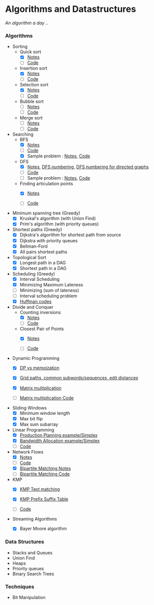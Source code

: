 # Algorithms and Datastructures
_An algorithm a day .._  


### Algorithms 

* Sorting
  - Quick sort
    - [x] [Notes](Algorithms/Sorting/Quick_sort.pdf)
    - [ ] [Code](Algorithms/Sorting/Quick_sort.py)  
  - Insertion sort  
    - [x] [Notes](Algorithms/Sorting/Insertion_sort.pdf)  
    - [ ] [Code](Algorithms/Sorting/Insertion_sort.py)    
  - Selection sort  
    - [x] [Notes](Algorithms/Sorting/Selection_sort.pdf)  
    - [ ] [Code](Algorithms/Sorting/Selection_sort.py)    
  - Bubble sort
    - [ ] [Notes](Algorithms/Sorting/Bubble_sort.pdf)  
    - [ ] [Code](Algorithms/Sorting/Bubble_sort.py)      
  - Merge sort
    - [ ] [Notes](Algorithms/Sorting/Merge_sort.pdf)  
    - [ ] [Code](Algorithms/Sorting/Merge_sort.py)
 
* Searching
  - BFS 
    - [x] [Notes](Algorithms/BFS/BFS.pdf)  
    - [ ] [Code](Algorithms/BFS/BFS.py)
    - [x] Sample problem : [Notes](Algorithms/BFS/BFS_problem.pdf), [Code](Algorithms/BFS/BFS_problem.py)
  - DFS  
    - [x] [Notes](Algorithms/DFS/DFS.pdf), [DFS numbering](Algorithms/DFS/DFS_numbering.pdf), [DFS numbering for directed graphs](Algorithms/DFS/DFS_numbering_for_directed_graphs.pdf)  
    - [ ] [Code](Algorithms/DFS/DFS.py)
    - [ ] Sample problem : [Notes](Algorithms/DFS/DFS_problem.pdf), [Code](Algorithms/DFS/DFS_problem.py)
  - Finding articulation points
    - [x] [Notes](Algorithms/ArticulationPoints/Articulation_points.pdf)  
    - [ ] [Code](Algorithms/ArticulationPoints/Articulation_points.py)


* Minimum spanning tree (Greedy)
    - [x] Kruskal's algorithm (with Union Find)
    - [x] Prim's algorithm (with priority queues)

* Shortest paths (Greedy)
   - [x] Dijkstra's algorithm for shortest path from source
   - [x] Dijkstra with priority queues
   - [x] Bellman-Ford
   - [x] All pairs shortest paths
   
*  Topological Sort
   - [x] Longest path in a DAG  
   - [x] Shortest path in a DAG  

*  Scheduling (Greedy)
   - [x] Interval Scheduling
   - [x] Minimizing Maximum Lateness
   - [ ] Minimizing (sum of lateness)
   - [ ] Interval scheduling problem
   - [x] [Huffman codes](Algorithms/HuffmanCodes/Huffman_codes.pdf) 

* Divide and Conquer
  - Counting inversions  
    - [x] [Notes](Algorithms/DivideConquer/DivideConquer_inversions.pdf)  
    - [ ] [Code](Algorithms/DivideConquer/DivideConquer_inversions.py)
  - Closest Pair of Points  
    - [x] [Notes](Algorithms/DivideConquer/DivideConquer_closestpairofpoints.pdf)  
    - [ ] [Code](Algorithms/DivideConquer/DivideConquer_closestpairofpoints.py)
  

* Dynamic Programming
   - [x] [DP vs memoization](/Algorithms/DynamicProgramming/DPvsMemoization.pdf)
   - [x] [Grid paths, common subwords/sequences, edit distances](Algorithms/DynamicProgramming/DP_problems.pdf)
   - [x] [Matrix multiplication](Algorithms/DynamicProgramming/Matrix_multiplication.pdf)
   - [ ] [Matrix multiplication Code](Algorithms/DynamicProgramming/Matrix_multiplication.py)


* Sliding Windows  
   - [x] Minimum window length
   - [x] Max bit flip
   - [x] Max sum subarray  
   
* Linear Programming 
   - [x] [Production Planning example/Simplex](Algorithms/LinearProgramming/LP-ProductionPlanning_example.pdf)
   - [x] [Bandwidth Allocation example/Simplex](Algorithms/LinearProgramming/LP-BandwidthAllocation_example.pdf)
   - [ ] [Code]()
   
* Network Flows  
  - [x] [Notes](Algorithms/LinearProgramming/NetworkFlows/NetworkFlows.pdf)  
  - [ ] [Code](Algorithms/LinearProgramming/NetworkFlows/NetworkFlows.py)
  - [x] [Bipartite Matching Notes](Algorithms/LinearProgramming/NetworkFlows/BipartiteMatching.pdf)
  - [ ] [Bipartite Matching Code](Algorithms/LinearProgramming/NetworkFlows/BipartiteMatching.py)
 
* KMP 
  - [x] [KMP Text matching](Algorithms/KMP/KMP-textmatching.pdf)   
  - [x] [KMP Prefix Suffix Table](Algorithms/KMP/KMP-prefix_suffix_table.pdf)  
  - [ ] [Code](Algorithms/KMP/KMP.py)  

   
    
* Streaming Algorithms
   - [x] Bayer Moore algorithm
   
 




### Data Structures

* Stacks and Queues
* Union Find 
* Heaps
* Priority queues
* Binary Search Trees



### Techniques

* Bit Manipulation




